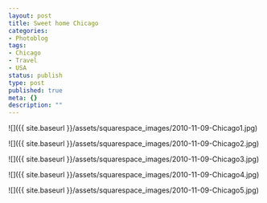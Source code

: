 ```yaml
---
layout: post
title: Sweet home Chicago
categories:
- Photoblog
tags:
- Chicago
- Travel
- USA
status: publish
type: post
published: true
meta: {}
description: ""
---
```


![]({{ site.baseurl }}/assets/squarespace_images/2010-11-09-Chicago1.jpg)

![]({{ site.baseurl }}/assets/squarespace_images/2010-11-09-Chicago2.jpg)

![]({{ site.baseurl }}/assets/squarespace_images/2010-11-09-Chicago3.jpg)

![]({{ site.baseurl }}/assets/squarespace_images/2010-11-09-Chicago4.jpg)

![]({{ site.baseurl }}/assets/squarespace_images/2010-11-09-Chicago5.jpg)
